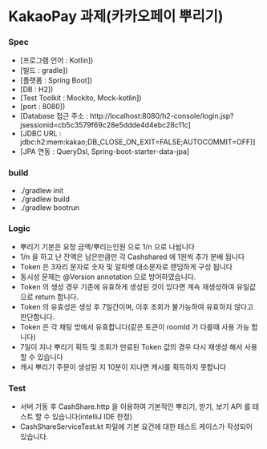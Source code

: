 # KakaoPay 과제(카카오페이 뿌리기)

### Spec
* [프로그램 언어 : Kotlin])
* [빌드 : gradle])
* [플랫폼 : Spring Boot])
* [DB : H2])
* [Test Toolkit : Mockito, Mock-kotlin])
* [port : 8080])
* [Database 접근 주소 : http://localhost:8080/h2-console/login.jsp?jsessionid=cb5c3579f69c28e5ddde4d4ebc28c11c]
* [JDBC URL : jdbc:h2:mem:kakao;DB_CLOSE_ON_EXIT=FALSE;AUTOCOMMIT=OFF)]
* [JPA 연동 : QueryDsl, Spring-boot-starter-data-jpa]


### build
* ./gradlew init
* ./gradlew build
* ./gradlew bootrun 


### Logic

* 뿌리기 기본은 요청 금액/뿌리는인원 으로 1/n 으로 나뉩니다
* 1/n 을 하고 난 잔액은 남은만큼만 각 Cashshared 에 1원씩 추가 분배 됩니다
* Token 은 3자리 문자로 숫자 및 알파벳 대소문자로 랜덤하게 구성 됩니다
* 동시성 문제는 @Version annotation 으로 방어하였습니다.
* Token 의 생성 경우 기존에 유효하게 생성된 것이 있다면 계속 재생성하여 유일값으로 return 합니다.
* Token 의 유효성은 생성 후 7일간이며, 이후 조회가 불가능하여 유효하지 않다고 판단합니다.
* Token 은 각 채팅 방에서 유효합니다(같은 토큰이 roomId 가 다를때 사용 가능 합니다)
* 7일이 지나 뿌리기 획득 및 조회가 만료된 Token 값의 경우 다시 재생성 해서 사용할 수 있습니다
* 캐시 뿌리기 주문이 생성된 지 10분이 지나면 캐시를 획득하지 못합니다

### Test
* 서버 기동 후 CashShare.http 을 이용하여 기본적인 뿌리기, 받기, 보기 API 를 테스트 할 수 있습니다(intelliJ IDE 한정) 
* CashShareServiceTest.kt 파일에 기본 요건에 대한 테스트 케이스가 작성되어 있습니다. 

